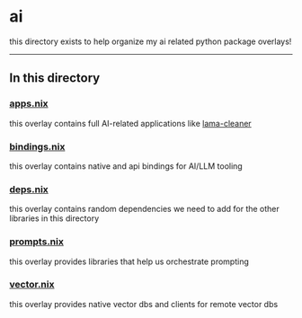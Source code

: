 # ai

this directory exists to help organize my ai related python package overlays!

---

## In this directory

### [apps.nix](./apps.nix)

this overlay contains full AI-related applications like [lama-cleaner](https://github.com/Sanster/lama-cleaner)

### [bindings.nix](./bindings.nix)

this overlay contains native and api bindings for AI/LLM tooling

### [deps.nix](./deps.nix)

this overlay contains random dependencies we need to add for the other libraries in this directory

### [prompts.nix](./prompts.nix)

this overlay provides libraries that help us orchestrate prompting

### [vector.nix](./vector.nix)

this overlay provides native vector dbs and clients for remote vector dbs
